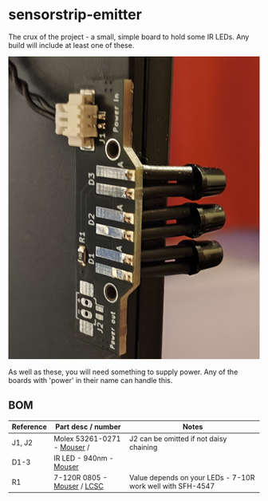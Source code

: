 # sensorstrip-emitter

The crux of the project - a small, simple board to hold some IR LEDs. Any build will include at least one of these.

![Image of emitter board](/resources/emitter.jpg)

As well as these, you will need something to supply power. Any of the boards with 'power' in their name can handle this.

## BOM

| Reference | Part desc / number | Notes |
|----------|-------------|-------|
| J1, J2 | Molex 53261-0271  - [Mouser](https://www.lcsc.com/product-detail/Wire-To-Board-Wire-To-Wire-Connector_MOLEX-532610271_C189700.html) / | J2 can be omitted if not daisy chaining |
| D1-3 | IR LED - 940nm - [Mouser](https://www.mouser.com/ProductDetail/720-SFH4547) |  |
| R1 | 7-120R 0805 - [Mouser](https://www.mouser.co.uk/ProductDetail/YAGEO/RC0805FR-0710RL?qs=8Y8p%252BasKcI5T5bn0nqNRsw%3D%3D) / [LCSC](https://www.lcsc.com/product-detail/Chip-Resistor-Surface-Mount_YAGEO-RC0805FR-0710RL_C96347.html)  | Value depends on your LEDs - 7-10R work well with SFH-4547 |
